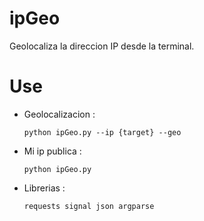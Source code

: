 # ipGeo
Geolocaliza la direccion IP desde la terminal.

# Use 
* Geolocalizacion :
  
      python ipGeo.py --ip {target} --geo

* Mi ip publica :
  
      python ipGeo.py
* Librerias :

      requests signal json argparse
